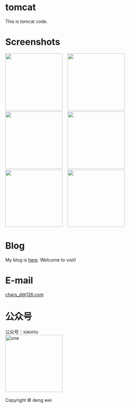 # tomcat
This is tomcat code.

# Screenshots
<img src="https://raw.github.com/charsdavy/tomcat/master/screenshots/tomcat1.png" width="180">
&nbsp;&nbsp;
<img src="https://raw.github.com/charsdavy/tomcat/master/screenshots/tomcat2.png" width="180">
&nbsp;&nbsp;
<img src="https://raw.github.com/charsdavy/tomcat/master/screenshots/tomcat3.png" width="180">
&nbsp;&nbsp;
<img src="https://raw.github.com/charsdavy/tomcat/master/screenshots/tomcat4.png" width="180">
&nbsp;&nbsp;
<img src="https://raw.github.com/charsdavy/tomcat/master/screenshots/tomcat5.png" width="180">
&nbsp;&nbsp;
<img src="https://raw.github.com/charsdavy/tomcat/master/screenshots/tomcat6.png" width="180">
&nbsp;&nbsp;

# Blog
My blog is [here](http://my.oschina.net/chars/blog). Welcome to visit!

# E-mail
chars_d@126.com

# 公众号
公众号：xiaoniu</br>
<img alt="one" src="https://raw.github.com/charsdavy/MySrc/master/images/xiaoniu.png" width="180">
&nbsp;&nbsp;

Copyright © deng wei

